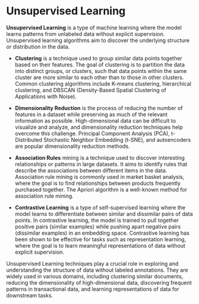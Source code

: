 # Unsupervised Learning

**Unsupervised Learning** is a type of machine learning where the model learns patterns from unlabeled data without explicit supervision. Unsupervised learning algorithms aim to discover the underlying structure or distribution in the data.

- **Clustering** is a technique used to group similar data points together based on their features. The goal of clustering is to partition the data into distinct groups, or clusters, such that data points within the same cluster are more similar to each other than to those in other clusters. Common clustering algorithms include K-means clustering, hierarchical clustering, and DBSCAN (Density-Based Spatial Clustering of Applications with Noise).

- **Dimensionality Reduction** is the process of reducing the number of features in a dataset while preserving as much of the relevant information as possible. High-dimensional data can be difficult to visualize and analyze, and dimensionality reduction techniques help overcome this challenge. Principal Component Analysis (PCA), t-Distributed Stochastic Neighbor Embedding (t-SNE), and autoencoders are popular dimensionality reduction methods.

- **Association Rules** mining is a technique used to discover interesting relationships or patterns in large datasets. It aims to identify rules that describe the associations between different items in the data. Association rule mining is commonly used in market basket analysis, where the goal is to find relationships between products frequently purchased together. The Apriori algorithm is a well-known method for association rule mining.

- **Contrastive Learning** is a type of self-supervised learning where the model learns to differentiate between similar and dissimilar pairs of data points. In contrastive learning, the model is trained to pull together positive pairs (similar examples) while pushing apart negative pairs (dissimilar examples) in an embedding space. Contrastive learning has been shown to be effective for tasks such as representation learning, where the goal is to learn meaningful representations of data without explicit supervision.

Unsupervised Learning techniques play a crucial role in exploring and understanding the structure of data without labeled annotations. They are widely used in various domains, including clustering similar documents, reducing the dimensionality of high-dimensional data, discovering frequent patterns in transactional data, and learning representations of data for downstream tasks.
